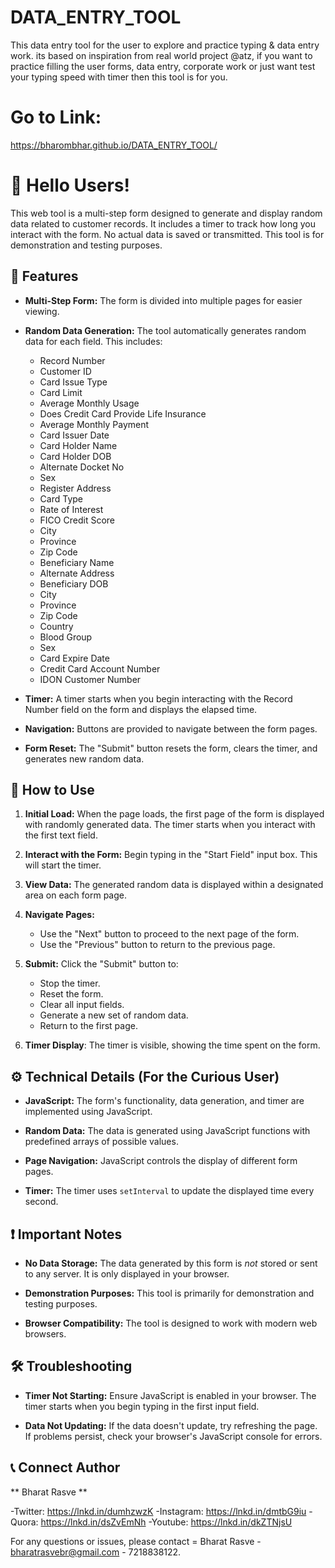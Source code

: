# DATA_ENTRY_TOOL
This data entry tool for the user to explore and practice typing & data entry work. its based on inspiration from real world project @atz, if you want to practice filling the user forms, data entry, corporate work or just want test your typing speed with timer then this tool is for you.
# Go to Link:  
https://bharombhar.github.io/DATA_ENTRY_TOOL/


# 👋 Hello Users!

This web tool is a multi-step form designed to generate and display random data related to customer records. It includes a timer to track how long you interact with the form. No actual data is saved or transmitted. This tool is for demonstration and testing purposes.

## 🌟 Features

* **Multi-Step Form:** The form is divided into multiple pages for easier viewing.

* **Random Data Generation:** The tool automatically generates random data for each field. This includes:

    * Record Number
    * Customer ID
    * Card Issue Type
    * Card Limit
    * Average Monthly Usage
    * Does Credit Card Provide Life Insurance
    * Average Monthly Payment
    * Card Issuer Date
    * Card Holder Name
    * Card Holder DOB
    * Alternate Docket No
    * Sex
    * Register Address
    * Card Type
    * Rate of Interest
    * FICO Credit Score
    * City
    * Province
    * Zip Code
    * Beneficiary Name
    * Alternate Address
    * Beneficiary DOB
    * City
    * Province
    * Zip Code
    * Country
    * Blood Group
    * Sex
    * Card Expire Date
    * Credit Card Account Number
    * IDON Customer Number

* **Timer:** A timer starts when you begin interacting with the Record Number field on the form and displays the elapsed time.

* **Navigation:** Buttons are provided to navigate between the form pages.

* **Form Reset:** The "Submit" button resets the form, clears the timer, and generates new random data.

## 🚀 How to Use

1.  **Initial Load:** When the page loads, the first page of the form is displayed with randomly generated data. The timer starts when you interact with the first text field.

2.  **Interact with the Form:** Begin typing in the "Start Field" input box. This will start the timer.

3.  **View Data:** The generated random data is displayed within a designated area on each form page.

4.  **Navigate Pages:**

    * Use the "Next" button to proceed to the next page of the form.
    * Use the "Previous" button to return to the previous page.

5.  **Submit:** Click the "Submit" button to:

    * Stop the timer.
    * Reset the form.
    * Clear all input fields.
    * Generate a new set of random data.
    * Return to the first page.

6.  **Timer Display**: The timer is visible, showing the time spent on the form.

## ⚙️ Technical Details (For the Curious User)

* **JavaScript:** The form's functionality, data generation, and timer are implemented using JavaScript.

* **Random Data:** The data is generated using JavaScript functions with predefined arrays of possible values.

* **Page Navigation:** JavaScript controls the display of different form pages.

* **Timer:** The timer uses `setInterval` to update the displayed time every second.

## ❗ Important Notes

* **No Data Storage:** The data generated by this form is *not* stored or sent to any server. It is only displayed in your browser.

* **Demonstration Purposes:** This tool is primarily for demonstration and testing purposes.

* **Browser Compatibility:** The tool is designed to work with modern web browsers.

## 🛠️ Troubleshooting

* **Timer Not Starting:** Ensure JavaScript is enabled in your browser. The timer starts when you begin typing in the first input field.

* **Data Not Updating:** If the data doesn't update, try refreshing the page. If problems persist, check your browser's JavaScript console for errors.

## 📞 Connect Author
** Bharat Rasve **

-Twitter: https://lnkd.in/dumhzwzK
-Instagram: https://lnkd.in/dmtbG9iu
-Quora: https://lnkd.in/dsZvEmNh
-Youtube: https://lnkd.in/dkZTNjsU


For any questions or issues, please contact = Bharat Rasve - bharatrasvebr@gmail.com - 7218838122.
